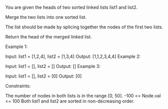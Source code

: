 You are given the heads of two sorted linked lists list1 and list2.

Merge the two lists into one sorted list. 

The list should be made by splicing together the nodes of the first two lists.

Return the head of the merged linked list.

Example 1:

Input: list1 = [1,2,4], list2 = [1,3,4]
Output: [1,1,2,3,4,4]
Example 2:

Input: list1 = [], list2 = []
Output: []
Example 3:

Input: list1 = [], list2 = [0]
Output: [0]
 

Constraints:

The number of nodes in both lists is in the range [0, 50].
-100 <= Node.val <= 100
Both list1 and list2 are sorted in non-decreasing order.